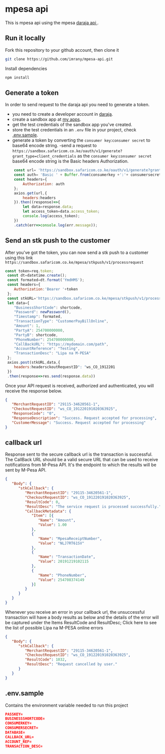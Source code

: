 # mpesa api
This is mpesa api using the mpesa [daraja api
](https://developer.safaricom.co.ke/).

## Run it locally
Fork this repository to your github account, then clone it
```bash
git clone https://github.com/imrany/mpesa-api.git
```
Install dependencies
```bash
npm install
``` 

## Generate a token

In order to send request to the daraja api you need to generate a token.
- you need to create a developer account in [daraja](https://developer.safaricom.co.ke).
- create a sandbox app at [my apps](https://developer.safaricom.co.ke/MyApps).
- get the test credentials of the sandbox app you've created.
- store the test credentials in an `.env` file in your project, check [.env.sample](./.env.sample).
- generate a token by converting the `consumer key`:`consumer secret` to base64 encode string.
-send a request to `https://sandbox.safaricom.co.ke/oauth/v1/generate?grant_type=client_credentials` as the `consumer key`:`consumer secret` base64 encode string is the Basic  headers Authorization.

```javascript
    const url= 'https://sandbox.safaricom.co.ke/oauth/v1/generate?grant_type=client_credentials';
    const auth= 'Basic ' + Buffer.from(consumerkey +':'+ consumersecret).toString('base64'); 
    const headers={ 
        Authorization: auth 
    };
    axios.get(url,{
        headers:headers
    }).then((response)=>{
        let data=response.data;
        let access_token=data.access_token;
        console.log(access_token);
    })
    .catch(err=>console.log(err.message));
```

## Send an stk push to the customer
After you've got the token, you can now send a stk push to a customer using this link
`https://sandbox.safaricom.co.ke/mpesa/stkpush/v1/processrequest`


```javascript
const token=req.token;
 const dt=datetime.create();
 const formated=dt.format('YmdHMS');
 const headers={
    Authorization:'Bearer '+token
 };
 const stkURL='https://sandbox.safaricom.co.ke/mpesa/stkpush/v1/processrequest';
 let data={
    "BusinessShortCode": shortcode,
    "Password": newPassword(),
    "Timestamp": formated,
    "TransactionType": "CustomerPayBillOnline",
    "Amount": 1,
    "PartyA": 254700000000,
    "PartyB": shortcode,
    "PhoneNumber": 254700000000,
    "CallBackURL": "https://mydomain.com/path",
    "AccountReference": "Testing",
    "TransactionDesc": "Lipa na M-PESA" 
 };
 axios.post(stkURL,data,{
    headers:headersckoutRequestID": "ws_CO_1912201
 })
 .then(response=>res.send(response.data))
```

Once your API request is received, authorized and authenticated, you will receive the response below.
```json
{    
   "MerchantRequestID": "29115-34620561-1",    
   "CheckoutRequestID": "ws_CO_191220191020363925",    
   "ResponseCode": "0",    
   "ResponseDescription": "Success. Request accepted for processing",    
   "CustomerMessage": "Success. Request accepted for processing"
}
```


## callback url
Response sent to the secure callback url is the transaction is successful.
The CallBack URL should be a valid secure URL that can be used to receive notifications from M-Pesa API. It's the endpoint to which the results will be sent by M-Pesa API.
```json
{    
   "Body": {        
      "stkCallback": {            
         "MerchantRequestID": "29115-34620561-1",            
         "CheckoutRequestID": "ws_CO_191220191020363925",            
         "ResultCode": 0,            
         "ResultDesc": "The service request is processed successfully.",            
         "CallbackMetadata": {                
            "Item": [{                        
               "Name": "Amount",                        
               "Value": 1.00                    
            },                    
            {                        
               "Name": "MpesaReceiptNumber",                        
               "Value": "NLJ7RT61SV"                    
            },                    
            {                        
               "Name": "TransactionDate",                        
               "Value": 20191219102115                    
            },                    
            {                        
               "Name": "PhoneNumber",                        
               "Value": 254708374149                    
            }]            
         }        
      }    
   }
}
```
Whenever you receive an error in your callback url, the unsuccessful transaction will have a body results as below and the details of the error will be captured under the Items ResultCode and ResultDesc; Click here to see the list of possible Lipa na M-PESA online errors
```json
{    
   "Body": {
      "stkCallback": {
         "MerchantRequestID": "29115-34620561-1",
         "CheckoutRequestID": "ws_CO_191220191020363925",
         "ResultCode": 1032,
         "ResultDesc": "Request cancelled by user."
      }
   }
}
```

## .env.sample
Contains the environment variable needed to run this project
```json
PASSKEY=
BUSINESSSHORTCODE=
CONSUMERKEY=
CONSUMERSECRET=
DATABASE=
CALLBACK_URL=
ACCOUNT_REF=
TRANSACTION_DESC=
``` 